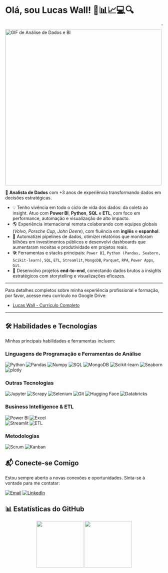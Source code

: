 # Olá, sou Lucas Wall! 🧐📊📈💻🔍

<p style="float: left;">
  <img src="https://i.pinimg.com/originals/31/53/2d/31532d7d378053de3b8bf23c6e7bfae3.gif" alt="GIF de Análise de Dados e BI" height="500em"/>
</p>

---
🎯 **Analista de Dados** com +3 anos de experiência transformando dados em decisões estratégicas.

- 💡 Tenho vivência em todo o ciclo de vida dos dados: da coleta ao insight. Atuo com **Power BI**, **Python**, **SQL** e **ETL**, com foco em performance, automação e visualização de alto impacto.  
- 🌎 Experiência internacional remota colaborando com equipes globais (*Volvo, Porsche Cup, John Deere*), com fluência em **inglês** e **espanhol**.  
- 🚀 Automatizei pipelines de dados, otimizei relatórios que monitoram bilhões em investimentos públicos e desenvolvi dashboards que aumentaram receitas e produtividade em projetos reais.  
- 🛠️ Ferramentas e stacks principais: `Power BI`, `Python (Pandas, Seaborn, Scikit-learn)`, `SQL`, `ETL`, `Streamlit`, `MongoDB`, `Parquet`, `RPA`, `Power Apps`, `Git`.
- 🧩 Desenvolvo projetos **end-to-end**, conectando dados brutos a insights estratégicos com storytelling e visualizações eficazes.

---
Para detalhes completos sobre minha experiência profissional e formação, por favor, acesse meu currículo no Google Drive: 
- [Lucas Wall - Currículo Completo](https://drive.google.com/drive/folders/1JneGcdc84t1OLc3fNH-WhK50sT7cRLSg)
---
## 🛠️ Habilidades e Tecnologias

Minhas principais habilidades e ferramentas incluem:

### Linguagens de Programação e Ferramentas de Análise

![Python](https://img.shields.io/badge/Python-FFD43B?style=for-the-badge&logo=python&logoColor=blue)
![Pandas](https://img.shields.io/badge/Pandas-2C2D72?style=for-the-badge&logo=pandas&logoColor=white)
![Numpy](https://img.shields.io/badge/Numpy-777BB4?style=for-the-badge&logo=numpy&logoColor=white)
![SQL](https://img.shields.io/badge/SQL-005C84?style=for-the-badge&logo=mysql&logoColor=white)
![MongoDB](https://img.shields.io/badge/MongoDB-4EA94B?style=for-the-badge&logo=mongodb&logoColor=white)
![Scikit-learn](https://img.shields.io/badge/scikit--learn-F7931E?style=for-the-badge&logo=scikit-learn&logoColor=white)
![Seaborn](https://img.shields.io/badge/Seaborn-2C2D72?style=for-the-badge&logo=seaborn&logoColor=white)
![plotly](https://img.shields.io/badge/Plotly-239120?style=for-the-badge&logo=plotly&logoColor=white)

### Outras Tecnologias
![Jupyter](https://img.shields.io/badge/Jupyter-F37626.svg?&style=for-the-badge&logo=Jupyter&logoColor=white)
![Scrapy](https://img.shields.io/badge/Scrapy-60A839?style=for-the-badge&logo=scrapy&logoColor=white)
![Selenium](https://img.shields.io/badge/Selenium-43B02A?style=for-the-badge&logo=Selenium&logoColor=white)
![Git](https://img.shields.io/badge/GIT-E44C30?style=for-the-badge&logo=git&logoColor=white)
![Hugging Face](https://img.shields.io/badge/-HuggingFace-FDEE21?style=for-the-badge&logo=HuggingFace&logoColor=black)
![Databricks](https://img.shields.io/badge/Databricks-FF3621?style=for-the-badge&logo=Databricks&logoColor=white)

### Business Intelligence & ETL

![Power BI](https://img.shields.io/badge/PowerBI-F2C811?style=for-the-badge&logo=Power%20BI&logoColor=white)
![Excel](https://img.shields.io/badge/Microsoft_Excel-217346?style=for-the-badge&logo=microsoft-excel&logoColor=white)	
![Streamlit](https://img.shields.io/badge/Streamlit-FF4B4B?style=for-the-badge&logo=Streamlit&logoColor=white)
![ETL](https://img.shields.io/badge/ETL-60A839?style=for-the-badge&logo=data-transfer&logoColor=white)

### Metodologias

![Scrum](https://img.shields.io/badge/Scrum-0077B5?style=for-the-badge&logo=scrum&logoColor=white)
![Kanban](https://img.shields.io/badge/Kanban-0077B5?style=for-the-badge&logo=kanban&logoColor=white)




## 📬 Conecte-se Comigo

Estou sempre aberto a novas conexões e oportunidades. Sinta-se à vontade para me contatar:

[![Email](https://img.shields.io/badge/Gmail-D14836?style=for-the-badge&logo=gmail&logoColor=white)](mailto:lucaswallbruno@gmail.com)
[![LinkedIn](https://img.shields.io/badge/LinkedIn-0077B5?style=for-the-badge&logo=linkedin&logoColor=white)](https://www.linkedin.com/in/lucas-wall1/)

## 📊 Estatísticas do GitHub

<div align="center">
  <img height="150em" src="https://github-readme-stats.vercel.app/api?username=lucas-wall&show_icons=true&theme=dark&include_all_commits=true&count_private=true"/>
  <img height="150em" src="https://github-readme-stats.vercel.app/api/top-langs/?username=lucas-wall&layout=compact&langs_count=7&theme=dark"/>
</div>

